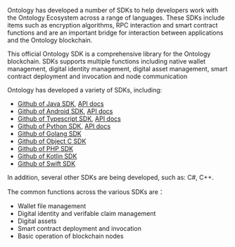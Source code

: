 
Ontology has developed a number of SDKs to help developers work with the Ontology Ecosystem across a range of languages. These SDKs include items such as encryption algorithms, RPC interaction and smart contract functions and are an important bridge for interaction between applications and the Ontology blockchain.

This official Ontology SDK is a comprehensive library for the Ontology blockchain. SDKs supports multiple functions including native wallet management, digital identity management, digital asset management, smart contract deployment and invocation and node communication

Ontology has developed a variety of SDKs, including:

* [Github of Java SDK](https://github.com/ontio/ontology-java-sdk), [API docs](https://apidoc.ont.io/javasdk/)
* [Github of Android SDK](https://github.com/ontio-community/ontology-andriod-sdk), [API docs](https://apidoc.ont.io/javasdk/)
* [Github of Typescript SDK](https://github.com/ontio/ontology-ts-sdk), [API docs](https://apidoc.ont.io/tssdk/)
* [Github of Python SDK](https://github.com/ontio/ontology-python-sdk), [API docs](https://apidoc.ont.io/pythonsdk/)
* [Github of Golang SDK](https://github.com/ontio/ontology-go-sdk)
* [Github of Object C SDK](https://github.com/ontio-community/ontology-oc-sdk)
* [Github of PHP SDK ](https://github.com/ontio-community/ontology-php-sdk)
* [Github of Kotlin SDK ](https://github.com/OntologyCommunityDevelopers/ontology-kotlin-sdk)
* [Github of Swift SDK](https://github.com/ontio-community/ontology-swift-sdk)

In addition, several other SDKs are being developed, such as: C#, C++.

The common functions across the various SDKs are：

* Wallet file management
* Digital identity and verifable claim management
* Digital assets
* Smart contract deployment and invocation
* Basic operation of blockchain nodes 




 
